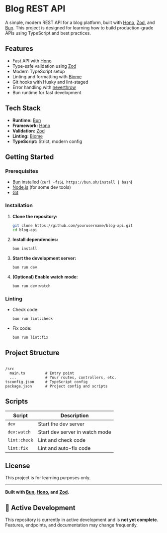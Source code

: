 # Blog REST API

A simple, modern REST API for a blog platform, built with [Hono](https://hono.dev/), [Zod](https://zod.dev/), and [Bun](https://bun.sh/). This project is designed for learning how to build production-grade APIs using TypeScript and best practices.

## Features

- Fast API with [Hono](https://hono.dev/)
- Type-safe validation using [Zod](https://zod.dev/)
- Modern TypeScript setup
- Linting and formatting with [Biome](https://biomejs.dev/)
- Git hooks with Husky and lint-staged
- Error handling with [neverthrow](https://github.com/supermacro/neverthrow)
- Bun runtime for fast development

## Tech Stack

- **Runtime:** [Bun](https://bun.sh/)
- **Framework:** [Hono](https://hono.dev/)
- **Validation:** [Zod](https://zod.dev/)
- **Linting:** [Biome](https://biomejs.dev/)
- **TypeScript:** Strict, modern config

## Getting Started

### Prerequisites

- [Bun](https://bun.sh/) installed (`curl -fsSL https://bun.sh/install | bash`)
- [Node.js](https://nodejs.org/) (for some dev tools)
- [Git](https://git-scm.com/)

### Installation

1. **Clone the repository:**
    ```sh
    git clone https://github.com/yourusername/blog-api.git
    cd blog-api
    ```

2. **Install dependencies:**
    ```sh
    bun install
    ```

3. **Start the development server:**
    ```sh
    bun run dev
    ```

4. **(Optional) Enable watch mode:**
    ```sh
    bun run dev:watch
    ```

### Linting

- Check code:

    ```bash
    bun run lint:check
    ```

- Fix code:

    ```bash
    bun run lint:fix
    ```

## Project Structure

```

/src
  main.ts         # Entry point
  ...             # Your routes, controllers, etc.
tsconfig.json     # TypeScript config
package.json      # Project config and scripts
```

## Scripts

| Script         | Description                  |
| -------------- | --------------------------- |
| `dev`          | Start the dev server        |
| `dev:watch`    | Start dev server in watch mode |
| `lint:check`   | Lint and check code         |
| `lint:fix`     | Lint and auto-fix code      |

## License

This project is for learning purposes only.

---

**Built with [Bun](https://bun.sh/), [Hono](https://hono.dev/), and [Zod](https://zod.dev/).**

## 🚧 Active Development

This repository is currently in active development and is **not yet complete**. Features, endpoints, and documentation may change frequently.
